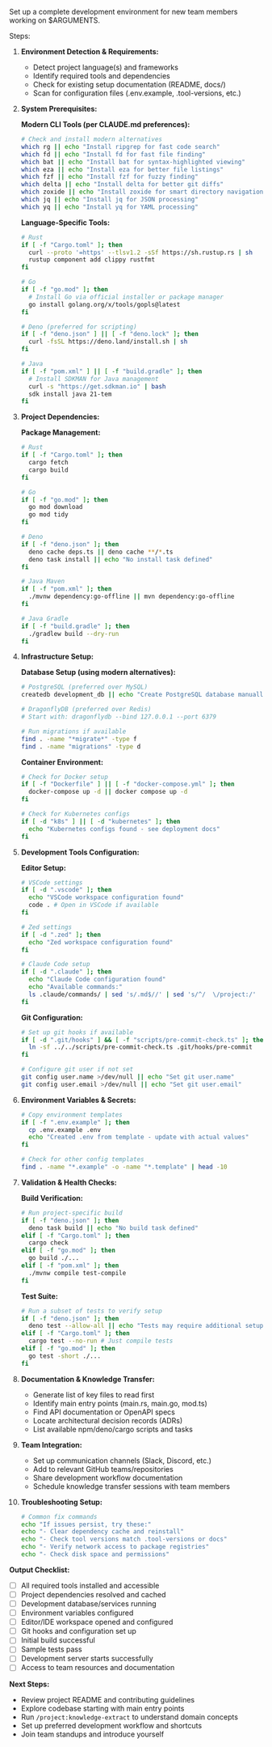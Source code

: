 Set up a complete development environment for new team members working on $ARGUMENTS.

Steps:

1. **Environment Detection & Requirements:**
   - Detect project language(s) and frameworks
   - Identify required tools and dependencies
   - Check for existing setup documentation (README, docs/)
   - Scan for configuration files (.env.example, .tool-versions, etc.)

2. **System Prerequisites:**
   
   **Modern CLI Tools (per CLAUDE.md preferences):**
   ```bash
   # Check and install modern alternatives
   which rg || echo "Install ripgrep for fast code search"
   which fd || echo "Install fd for fast file finding" 
   which bat || echo "Install bat for syntax-highlighted viewing"
   which eza || echo "Install eza for better file listings"
   which fzf || echo "Install fzf for fuzzy finding"
   which delta || echo "Install delta for better git diffs"
   which zoxide || echo "Install zoxide for smart directory navigation"
   which jq || echo "Install jq for JSON processing"
   which yq || echo "Install yq for YAML processing"
   ```

   **Language-Specific Tools:**
   ```bash
   # Rust
   if [ -f "Cargo.toml" ]; then
     curl --proto '=https' --tlsv1.2 -sSf https://sh.rustup.rs | sh
     rustup component add clippy rustfmt
   fi

   # Go  
   if [ -f "go.mod" ]; then
     # Install Go via official installer or package manager
     go install golang.org/x/tools/gopls@latest
   fi

   # Deno (preferred for scripting)
   if [ -f "deno.json" ] || [ -f "deno.lock" ]; then
     curl -fsSL https://deno.land/install.sh | sh
   fi

   # Java
   if [ -f "pom.xml" ] || [ -f "build.gradle" ]; then
     # Install SDKMAN for Java management
     curl -s "https://get.sdkman.io" | bash
     sdk install java 21-tem
   fi
   ```

3. **Project Dependencies:**
   
   **Package Management:**
   ```bash
   # Rust
   if [ -f "Cargo.toml" ]; then
     cargo fetch
     cargo build
   fi

   # Go
   if [ -f "go.mod" ]; then
     go mod download
     go mod tidy
   fi

   # Deno
   if [ -f "deno.json" ]; then
     deno cache deps.ts || deno cache **/*.ts
     deno task install || echo "No install task defined"
   fi

   # Java Maven
   if [ -f "pom.xml" ]; then
     ./mvnw dependency:go-offline || mvn dependency:go-offline
   fi

   # Java Gradle
   if [ -f "build.gradle" ]; then
     ./gradlew build --dry-run
   fi
   ```

4. **Infrastructure Setup:**
   
   **Database Setup (using modern alternatives):**
   ```bash
   # PostgreSQL (preferred over MySQL)
   createdb development_db || echo "Create PostgreSQL database manually"
   
   # DragonflyDB (preferred over Redis)
   # Start with: dragonflydb --bind 127.0.0.1 --port 6379
   
   # Run migrations if available
   find . -name "*migrate*" -type f
   find . -name "migrations" -type d
   ```

   **Container Environment:**
   ```bash
   # Check for Docker setup
   if [ -f "Dockerfile" ] || [ -f "docker-compose.yml" ]; then
     docker-compose up -d || docker compose up -d
   fi

   # Check for Kubernetes configs
   if [ -d "k8s" ] || [ -d "kubernetes" ]; then
     echo "Kubernetes configs found - see deployment docs"
   fi
   ```

5. **Development Tools Configuration:**
   
   **Editor Setup:**
   ```bash
   # VSCode settings
   if [ -d ".vscode" ]; then
     echo "VSCode workspace configuration found"
     code . # Open in VSCode if available
   fi

   # Zed settings  
   if [ -d ".zed" ]; then
     echo "Zed workspace configuration found"
   fi

   # Claude Code setup
   if [ -d ".claude" ]; then
     echo "Claude Code configuration found"
     echo "Available commands:"
     ls .claude/commands/ | sed 's/.md$//' | sed 's/^/  \/project:/'
   fi
   ```

   **Git Configuration:**
   ```bash
   # Set up git hooks if available
   if [ -d ".git/hooks" ] && [ -f "scripts/pre-commit-check.ts" ]; then
     ln -sf ../../scripts/pre-commit-check.ts .git/hooks/pre-commit
   fi

   # Configure git user if not set
   git config user.name >/dev/null || echo "Set git user.name"
   git config user.email >/dev/null || echo "Set git user.email"
   ```

6. **Environment Variables & Secrets:**
   ```bash
   # Copy environment templates
   if [ -f ".env.example" ]; then
     cp .env.example .env
     echo "Created .env from template - update with actual values"
   fi

   # Check for other config templates
   find . -name "*.example" -o -name "*.template" | head -10
   ```

7. **Validation & Health Checks:**
   
   **Build Verification:**
   ```bash
   # Run project-specific build
   if [ -f "deno.json" ]; then
     deno task build || echo "No build task defined"
   elif [ -f "Cargo.toml" ]; then
     cargo check
   elif [ -f "go.mod" ]; then
     go build ./...
   elif [ -f "pom.xml" ]; then
     ./mvnw compile test-compile
   fi
   ```

   **Test Suite:**
   ```bash
   # Run a subset of tests to verify setup
   if [ -f "deno.json" ]; then
     deno test --allow-all || echo "Tests may require additional setup"
   elif [ -f "Cargo.toml" ]; then
     cargo test --no-run # Just compile tests
   elif [ -f "go.mod" ]; then
     go test -short ./...
   fi
   ```

8. **Documentation & Knowledge Transfer:**
   - Generate list of key files to read first
   - Identify main entry points (main.rs, main.go, mod.ts)
   - Find API documentation or OpenAPI specs
   - Locate architectural decision records (ADRs)
   - List available npm/deno/cargo scripts and tasks

9. **Team Integration:**
   - Set up communication channels (Slack, Discord, etc.)
   - Add to relevant GitHub teams/repositories
   - Share development workflow documentation
   - Schedule knowledge transfer sessions with team members

10. **Troubleshooting Setup:**
    ```bash
    # Common fix commands
    echo "If issues persist, try these:"
    echo "- Clear dependency cache and reinstall"
    echo "- Check tool versions match .tool-versions or docs"
    echo "- Verify network access to package registries"
    echo "- Check disk space and permissions"
    ```

**Output Checklist:**
- [ ] All required tools installed and accessible
- [ ] Project dependencies resolved and cached
- [ ] Development database/services running
- [ ] Environment variables configured
- [ ] Editor/IDE workspace opened and configured
- [ ] Git hooks and configuration set up
- [ ] Initial build successful
- [ ] Sample tests pass
- [ ] Development server starts successfully
- [ ] Access to team resources and documentation

**Next Steps:**
- Review project README and contributing guidelines
- Explore codebase starting with main entry points
- Run `/project:knowledge-extract` to understand domain concepts
- Set up preferred development workflow and shortcuts
- Join team standups and introduce yourself